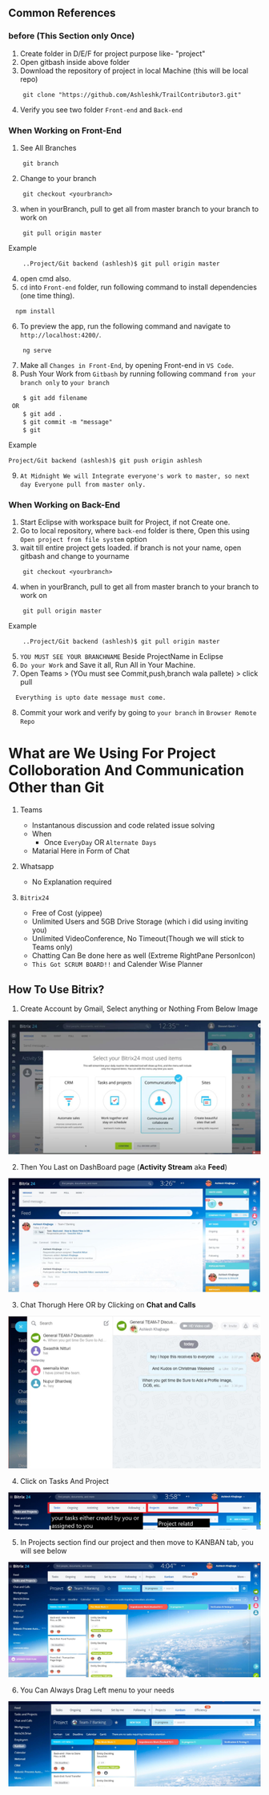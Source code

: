 ## Common References 
### before (This Section only Once)
1. Create folder in D/E/F for project purpose like- "project" 
2. Open gitbash inside above folder
3.  Download the repository of project in local Machine (this will be local repo) 
```
    git clone "https://github.com/Ashleshk/TrailContributor3.git"
```
4. Verify you see two folder `Front-end` and `Back-end` 

### When Working on Front-End 

1. See All Branches
```
    git branch
```
2. Change to your branch
```
    git checkout <yourbranch>
```
3. when in yourBranch, pull to get  all from master branch to your branch to work on
```
    git pull origin master
```
Example
```
    ..Project/Git backend (ashlesh)$ git pull origin master
```

4. open cmd also.
5. `cd` into `Front-end` folder, run following command to install dependencies (one time thing).
```
  npm install
```
6. To preview the app, run the following command and navigate to `http://localhost:4200/`.
```
    ng serve
```

7. Make all `Changes in Front-End`, by opening Front-end in `VS Code`.
8. Push Your Work from `Gitbash` by running following command `from your branch only` to `your branch`
```
    $ git add filename
 OR
    $ git add .
    $ git commit -m "message" 
    $ git 
```
Example 
```
Project/Git backend (ashlesh)$ git push origin ashlesh

```

9. `At Midnight We will Integrate everyone's work to master, so next day Everyone pull from master only.`


### When Working on Back-End 
1. Start Eclipse with workspace built for Project, if not Create one.
2. Go to local repository, where `back-end` folder is there, Open this using `Open project from file system`  option
3. wait till entire project gets loaded. if branch is not your name, open gitbash and change to yourname 
```
    git checkout <yourbranch>
```
4. when in yourBranch, pull to get  all from master branch to your branch to work on
```
    git pull origin master
```
Example
```
    ..Project/Git backend (ashlesh)$ git pull origin master
```
5. `YOU MUST SEE YOUR BRANCHNAME` Beside ProjectName in Eclipse
6. `Do your Work` and Save it all, Run All in Your Machine.
7. Open Teams > (YOu must see Commit,push,branch wala pallete) > click pull 
```
  Everything is upto date message must come.
```

8. Commit your work and verify by going to `your branch` in `Browser Remote Repo`


# What are We Using For Project Colloboration And Communication Other than Git

1. Teams 
    - Instantanous discussion and code related issue solving
    - When 
        * Once `EveryDay` OR `Alternate Days`
    - Matarial Here in Form of Chat

2. Whatsapp
    - No Explanation required


3. `Bitrix24`
    - Free of Cost (yippee)
    - Unlimited Users and 5GB Drive Storage (which i did using inviting you)
    - Unlimited VideoConference, No Timeout(Though we will stick to Teams only)
    - Chatting Can Be done here as well (Extreme RightPane PersonIcon)
    - `This Got SCRUM BOARD!!` and Calender Wise Planner

## How To Use Bitrix?
1. Create Account by Gmail, Select anything or Nothing From Below Image

![ORM](https://github.com/Ashleshk/BitrixResource/blob/main/ORM.JPG)

2. Then You Last on DashBoard page (**Activity Stream** aka **Feed**)

![Dashboard](https://github.com/Ashleshk/BitrixResource/blob/main/Capture.JPG)

3. Chat Thorugh Here OR by Clicking on **Chat and Calls**

![Chat and Calls](https://github.com/Ashleshk/BitrixResource/blob/main/Capture2.JPG)

4. Click on Tasks And Project 

![Task and Project](https://github.com/Ashleshk/BitrixResource/blob/main/tempsnip.png)

5. In Projects section find our project and then move to KANBAN tab, you will see below

![kanban View](https://github.com/Ashleshk/BitrixResource/blob/main/kanbanview.JPG)

6. You Can Always Drag Left menu to your needs 

![like mine](https://github.com/Ashleshk/BitrixResource/blob/main/myview.JPG)